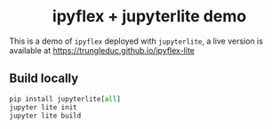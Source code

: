 <h1 align="center">ipyflex + jupyterlite  demo</h1>

This is a demo of `ipyflex` deployed with `jupyterlite`, a live version is available at  https://trungleduc.github.io/ipyflex-lite

## Build locally

```python
pip install jupyterlite[all]
jupyter lite init
jupyter lite build
```
